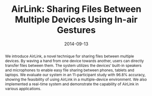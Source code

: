 ---
abstract: |-
  We introduce AirLink, a novel technique for sharing files between multiple devices. By waving a hand from one device towards another, users can directly transfer files between them. The system utilizes the devices' built-in speakers and microphones to enable easy file sharing between phones, tablets and laptops. We evaluate our system in an 11-participant study with 96.8% accuracy, showing the feasibility of using AirLink in a multiple-device environment. We also implemented a real-time system and demonstrate the capability of AirLink in various applications.
authors:
- Ke-Yu Chen
- Daniel Ashbrook
- goel
- Sung-Hyuck Lee
- Shwetak Patel
award: ''
bibtex: |-
  @inproceedings{Chen:2014:ASF:2632048.2632090,
   author = {Chen, Ke-Yu and Ashbrook, Daniel and Goel, Mayank and Lee, Sung-Hyuck and Patel, Shwetak},
   title = {AirLink: Sharing Files Between Multiple Devices Using In-air Gestures},
   booktitle = {Proceedings of the 2014 ACM International Joint Conference on Pervasive and Ubiquitous Computing},
   series = {UbiComp '14},
   year = {2014},
   isbn = {978-1-4503-2968-2},
   location = {Seattle, Washington},
   pages = {565--569},
   numpages = {5},
   url = {http://doi.acm.org/10.1145/2632048.2632090},
   doi = {10.1145/2632048.2632090},
   acmid = {2632090},
   publisher = {ACM},
   address = {New York, NY, USA},
   keywords = {doppler effect, gestures, mobile phones, multipledevice environment, sensing},
  }
caption: 'AirLink allows file sharing between multiple devices by using in-air gestures and without adding new sensors.'
citation: |-
  Ke-Yu Chen, Daniel Ashbrook, Mayank Goel, Sung-Hyuck Lee, and Shwetak Patel. 2014. AirLink: sharing files between multiple devices using in-air gestures.  In Proceedings of the 2014 ACM International Joint Conference on Pervasive and Ubiquitous Computing (UbiComp '14). ACM, New York, NY, USA,  565-569. DOI=http://dx.doi.org/10.1145/2632048.2632090
conference: ACM International Joint Conference on Pervasive and Ubiquitous Computing
  (UbiComp), 2014
date: '2014-09-13'
image: '/images/pubs/AirLink.jpg'
pdf: /pdfs/airlink.pdf
thumbnail: '/images/pubs/AirLink.jpg'
title: 'AirLink: Sharing Files Between Multiple Devices Using In-air Gestures'
video: 'https://www.youtube.com/watch?v=fnFUv2v7Gbg'
video_embed: '<iframe width="560" height="315" src="https://www.youtube.com/embed/fnFUv2v7Gbg" frameborder="0" allowfullscreen></iframe>'
redirect_from: /projects/airlink/
---